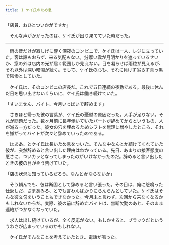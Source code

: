 ```yaml
---
title: 1 ケイ氏のため息
---
```


「店員、おひとついかがですか」

　そんな声がかかったのは、ケイ氏が困り果てていた時だった。

---

　雨の音だけが寂しげに響く深夜のコンビニで、ケイ氏は一人、レジに立っていた。客は誰もおらず、来る気配もない。分厚い雲が月明かりを遮っているせいか、窓の外は店内の光が届く範囲しか見えない。目を凝らせば雨粒が見えるが、それ以外は深い暗闇が続く。そして、ケイ氏の心も、それに負けず劣らず真っ黒で陰惨としていた。

　ケイ氏は、そのコンビニの店長だ。これで五日連続の夜勤である。最後に休んだ日を思い出せないくらいに、ケイ氏は働き続けていた。

「すいません、バイト、今月いっぱいで辞めます」

　さきほど帰った彼の言葉が、ケイ氏の憂鬱の原因だった。人手が足りない。それが問題だった。数ヶ月前に長年働いていたパートが辞めてからというもの、人が減る一方だった。彼女の穴を埋めるためシフトを無理に増やしたところ、それを嫌がってバイトが次々と辞めていったのである。

　はああ、とケイ氏は長いため息をついた。そんな中なんとか続けてくれていた彼が、突然辞めると言い出した理由はわかっている。先日、あまりの接客態度の悪さに、ついカッとなってしまったのがいけなかったのだ。辞めると言い出したときの彼の目がそう告げていた。

「店の状況も知っているだろう。なんとかならないか」

　そう頼んでも、彼は断固として辞めると言い張った。その目は、俺に怒鳴った仕返しだ、ざまあみろ、とでも言わんばかりにらんらんとしていた。ケイ氏はそんな彼文句をいうこともできなかった。今月末と言わず、次回から来なくなるかもしれないからだ。実際、彼の前に辞めたバイトは、無断欠勤のあと、そのまま連絡がつかなくなっていた。

　求人は出し続けているが、全く反応がない。もしかすると、ブラックだといううわさが広まっているのかもしれない。

　ケイ氏がそんなことを考えていたとき、電話が鳴った。
